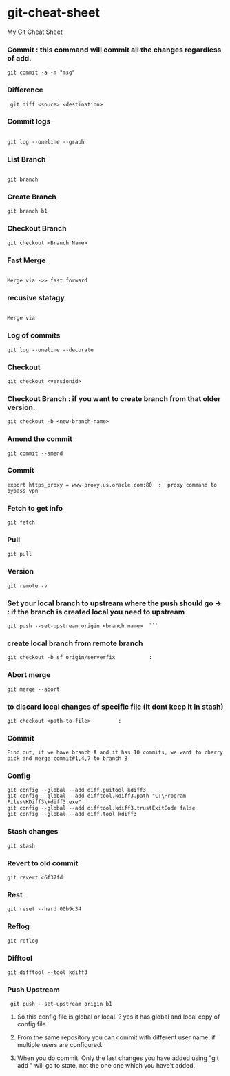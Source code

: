 # git-cheat-sheet
My Git Cheat Sheet


### Commit : this command will commit all the changes regardless of add.
```Shell
git commit -a -m "msg"    
```
### Difference
```Shell
 git diff <souce> <destination>
```
### Commit logs
```Shell

git log --oneline --graph
```
### List Branch
```Shell

git branch  
```

### Create Branch
```Shell
git branch b1   
```

### Checkout Branch 
```Shell
git checkout <Branch Name>  
```
### Fast Merge 
```Shell

Merge via ->> fast forward
```
### recusive statagy 
```Shell

Merge via
```

### Log of commits
```Shell
git log --oneline --decorate
```


### Checkout 
```Shell
git checkout <versionid>
```


### Checkout Branch  : if you want to create branch from that older version.
```Shell
git checkout -b <new-branch-name>   
```

### Amend the  commit
```Shell
git commit --amend
```
### Commit 
```Shell
export https_proxy = www-proxy.us.oracle.com:80  :  proxy command to bypass vpn
```

### Fetch to get info 
```Shell
git fetch
```
### Pull
```Shell
git pull
```

### Version 
```Shell
git remote -v

```
### Set your local branch to upstream where the push should go  -> : if the branch is created local you need to upstream

```Shell
git push --set-upstream origin <branch name>  ```
```


### create local branch from remote branch
```Shell
git checkout -b sf origin/serverfix           : 
```
### Abort merge
```Shell
git merge --abort
```
### to discard local changes of specific file (it dont keep it in stash)
```Shell
git checkout <path-to-file> 		: 
```
### Commit 
```Shell
Find out, if we have branch A and it has 10 commits, we want to cherry pick and merge commit#1,4,7 to branch B
```
### Config
```Shell
git config --global --add diff.guitool kdiff3
git config --global --add difftool.kdiff3.path "C:\Program Files\KDiff3\kdiff3.exe"
git config --global --add difftool.kdiff3.trustExitCode false
git config --global --add diff.tool kdiff3
```
### Stash changes 
```Shell
git stash
```
### Revert to old commit 
```Shell
git revert c6f37fd
```

### Rest 
```Shell
git reset --hard 00b9c34
```
### Reflog 
```Shell
git reflog
```
### Difftool 
```Shell
git difftool --tool kdiff3
```


### Push Upstream 
```Shell
 git push --set-upstream origin b1
```





1. So this config file is global or local. ?
   yes it has global and local copy of config file. 


2. From the same repository you can commit with different user name. if multiple users are configured. 

3. When you do commit. Only the last changes you have added using "git add <file>" will go to state, not the one one which you have't added. 






